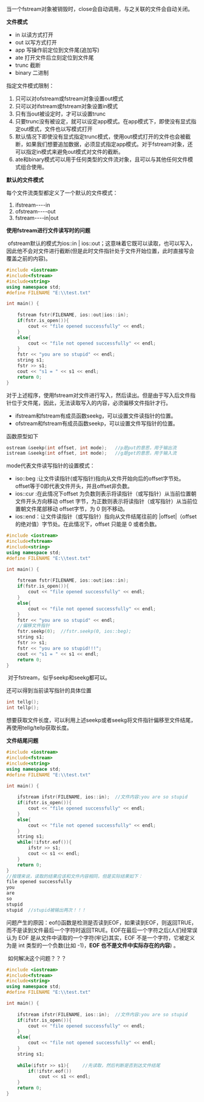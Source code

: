 <fstream>

​		当一个fstream对象被销毁时，close会自动调用，与之关联的文件会自动关闭。

**文件模式**

- in	以读方式打开
- out  以写方式打开
- app 写操作前定位到文件尾(追加写)
- ate 打开文件后立刻定位到文件尾
- trunc 截断
- binary 二进制				

指定文件模式限制：

1. 只可以对ofstream或fstream对象设置out模式
2. 只可以对ifstream或fstream对象设置in模式
3. 只有当out被设定时，才可以设置trunc
4. 只要trunc没有被设定，就可以设定app模式。在app模式下，即使没有显式指定out模式，文件也以写模式打开
5. 默认情况下即使没有显式指定trunc模式，使用out模式打开的文件也会被截断，如果我们想要追加数据，必须显式指定app模式。对于fstream对象，还可以指定in模式来避免out模式对文件的截断。
6. ate和binary模式可以用于任何类型的文件流对象，且可以与其他任何文件模式组合使用。

**默认的文件模式**

每个文件流类型都定义了一个默认的文件模式：

1. ifstream----in
2. ofstream----out
3. fstream----in|out

**使用fstream进行文件读写时的问题**

​		ofstream默认的模式为ios::in | ios::out；这意味着它既可以读取，也可以写入，因此他不会对文件进行截断(但是此时文件指针处于文件开始位置，此时直接写会覆盖之前的内容)。

```c++
#include <iostream>
#include<fstream>
#include<string>
using namespace std;
#define FILENAME "E:\\test.txt"

int main() {
		
	fstream fstr(FILENAME, ios::out|ios::in);
	if(fstr.is_open()){
		cout << "file opened successfully" << endl;
	}
	else{
		cout << "file not opened successfully" << endl;
	}
	fstr << "you are so stupid" << endl;
	string s1;
	fstr >> s1;
	cout << "s1 = " << s1 << endl;
	return 0;
}
```

​		对于上述程序，使用fstream对文件进行写入，然后读出。但是由于写入后文件指针位于文件尾，因此，无法读取写入的内容，必须偏移文件指针才行。

- ifstream和fstream有成员函数seekg，可以设置文件读指针的位置。
- ofstream和fstream有成员函数seekp，可以设置文件写指针的位置。

函数原型如下

```C++
ostream &seekp(int offset, int mode);	//p是put的意思，用于输出流
istream &seekg(int offset, int mode);	//g是get的意思，用于输入流
```

mode代表文件读写指针的设置模式：

- iso::beg  :让文件读指针(或写指针)指向从文件开始向后的offset字节处。offset等于0即代表文件开头，并且offset非负数。
- ios::cur  :在此情况下offset 为负数则表示将读指针（或写指针）从当前位置朝文件开头方向移动 offset 字节，为正数则表示将读指针（或写指针）从当前位置朝文件尾部移动 offset字节，为 0 则不移动。
- ios::end：让文件读指针（或写指针）指向从文件结尾往前的 |offset|（offset 的绝对值）字节处。在此情况下，offset 只能是 0 或者负数。

```C++
#include <iostream>
#include<fstream>
#include<string>
using namespace std;
#define FILENAME "E:\\test.txt"

int main() {
		
	fstream fstr(FILENAME, ios::out|ios::in);
	if(fstr.is_open()){
		cout << "file opened successfully" << endl;
	}
	else{
		cout << "file not opened successfully" << endl;
	}
	fstr << "you are so stupid" << endl;
	//偏移文件指针
	fstr.seekp(0);	//fstr.seekp(0, ios::beg);
	string s1;
	fstr >> s1;
	fstr << "you are so stupid!!!";
	cout << "s1 = " << s1 << endl;	
	return 0;
}
```

​		对于fstream，似乎seekp和seekg都可以。

还可以得到当前读写指针的具体位置

```C++
int tellg();
int tellp();
```

​		想要获取文件长度，可以利用上述seekp或者seekg将文件指针偏移至文件结尾，再使用tellg/tellp获取长度。

**文件结尾问题**

```C++
#include <iostream>
#include<fstream>
#include<string>
using namespace std;
#define FILENAME "E:\\test.txt"

int main() {
		
	ifstream ifstr(FILENAME, ios::in);	//文件内容:you are so stupid
	if(ifstr.is_open()){
		cout << "file opened successfully" << endl;
	}
	else{
		cout << "file not opened successfully" << endl;
	}
	string s1;
	while(!ifstr.eof()){
		ifstr >> s1;
		cout << s1 << endl;
	}
	return 0;
}
//按理来说，读取的结果应该和文件内容相同，但是实际结果如下：
file opened successfully       
you
are
so
stupid
stupid	//stupid被输出两次！！！
```

​		问题产生的原因：eof()函数是检测是否读到EOF，如果读到EOF，则返回TRUE，而不是读到文件最后一个字符时返回TRUE。EOF在最后一个字符之后(人们经常误认为 EOF 是从文件中读取的一个字符(牢记)其实，EOF 不是一个字符，它被定义为是 int 类型的一个负数(比如 -1)，**EOF 也不是文件中实际存在的内容**) 。   

​		 如何解决这个问题？？？

```c++
#include <iostream>
#include<fstream>
#include<string>
using namespace std;
#define FILENAME "E:\\test.txt"

int main() {
		
	ifstream ifstr(FILENAME, ios::in);	//文件内容:you are so stupid
	if(ifstr.is_open()){
		cout << "file opened successfully" << endl;
	}
	else{
		cout << "file not opened successfully" << endl;
	}
	string s1;
	
	while(ifstr >> s1){		//先读取，然后判断是否到达文件结尾
		if(!ifstr.eof())
			cout << s1 << endl;
	}
	return 0;
}
```

